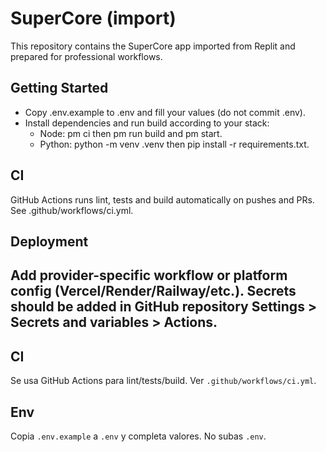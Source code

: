 ﻿# SuperCore (import)

This repository contains the SuperCore app imported from Replit and prepared for professional workflows.

## Getting Started
- Copy .env.example to .env and fill your values (do not commit .env).
- Install dependencies and run build according to your stack:
  - Node: 
pm ci then 
pm run build and 
pm start.
  - Python: python -m venv .venv then pip install -r requirements.txt.

## CI
GitHub Actions runs lint, tests and build automatically on pushes and PRs. See .github/workflows/ci.yml.

## Deployment
Add provider-specific workflow or platform config (Vercel/Render/Railway/etc.).
Secrets should be added in GitHub repository Settings > Secrets and variables > Actions.
---
## CI
Se usa GitHub Actions para lint/tests/build. Ver `.github/workflows/ci.yml`.

## Env
Copia `.env.example` a `.env` y completa valores. No subas `.env`.
